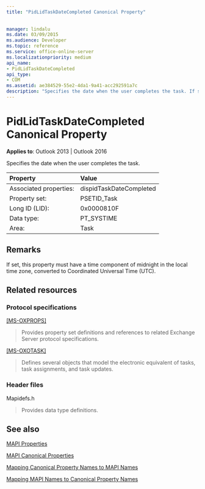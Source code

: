 ```yaml
---
title: "PidLidTaskDateCompleted Canonical Property"
 
 
manager: lindalu
ms.date: 03/09/2015
ms.audience: Developer
ms.topic: reference
ms.service: office-online-server
ms.localizationpriority: medium
api_name:
- PidLidTaskDateCompleted
api_type:
- COM
ms.assetid: ae384529-55e2-4da1-9a41-acc292591a7c
description: "Specifies the date when the user completes the task. If set, this property must have a time component of midnight in the local time zone, converted to UTC."
---
```


# PidLidTaskDateCompleted Canonical Property

  
  
**Applies to**: Outlook 2013 | Outlook 2016 
  
Specifies the date when the user completes the task.
  
|Property |Value |
|:-----|:-----|
|Associated properties:  <br/> |dispidTaskDateCompleted  <br/> |
|Property set:  <br/> |PSETID_Task  <br/> |
|Long ID (LID):  <br/> |0x0000810F  <br/> |
|Data type:  <br/> |PT_SYSTIME  <br/> |
|Area:  <br/> |Task  <br/> |
   
## Remarks

If set, this property must have a time component of midnight in the local time zone, converted to Coordinated Universal Time (UTC).
  
## Related resources

### Protocol specifications

[[MS-OXPROPS]](https://msdn.microsoft.com/library/f6ab1613-aefe-447d-a49c-18217230b148%28Office.15%29.aspx)
  
> Provides property set definitions and references to related Exchange Server protocol specifications.
    
[[MS-OXOTASK]](https://msdn.microsoft.com/library/55600ec0-6195-4730-8436-59c7931ef27e%28Office.15%29.aspx)
  
> Defines several objects that model the electronic equivalent of tasks, task assignments, and task updates. 
    
### Header files

Mapidefs.h
  
> Provides data type definitions.
    
## See also



[MAPI Properties](mapi-properties.md)
  
[MAPI Canonical Properties](mapi-canonical-properties.md)
  
[Mapping Canonical Property Names to MAPI Names](mapping-canonical-property-names-to-mapi-names.md)
  
[Mapping MAPI Names to Canonical Property Names](mapping-mapi-names-to-canonical-property-names.md)

